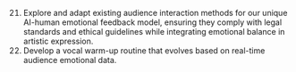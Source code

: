 21. Explore and adapt existing audience interaction methods for our unique AI-human emotional feedback model, ensuring they comply with legal standards and ethical guidelines while integrating emotional balance in artistic expression.
22. Develop a vocal warm-up routine that evolves based on real-time audience emotional data.